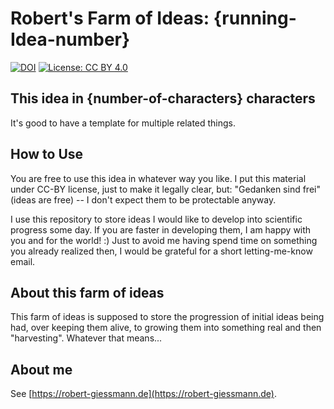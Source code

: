 # Robert's Farm of Ideas: {running-Idea-number}

[![DOI](https://zenodo.org/badge/{badge-number-from-zenodo}.svg)](https://zenodo.org/badge/latestdoi/{badge-number-from-zenodo})
[![License: CC BY 4.0](https://img.shields.io/badge/License-CC%20BY%204.0-green.svg)](https://creativecommons.org/licenses/by/4.0/)

## This idea in {number-of-characters} characters
It's good to have a template for multiple related things.

## How to Use
You are free to use this idea in whatever way you like. I put this material under CC-BY license, just to make it legally clear, but: "Gedanken sind frei" (ideas are free) -- I don't expect them to be protectable anyway.

I use this repository to store ideas I would like to develop into scientific progress some day. If you are faster in developing them, I am happy with you and for the world! :) Just to avoid me having spend time on something you already realized then, I would be grateful for a short letting-me-know email.

## About this farm of ideas
This farm of ideas is supposed to store the progression of initial ideas being had, over keeping them alive, to growing them into something real and then "harvesting". Whatever that means...

## About me
See [https://robert-giessmann.de](https://robert-giessmann.de).
